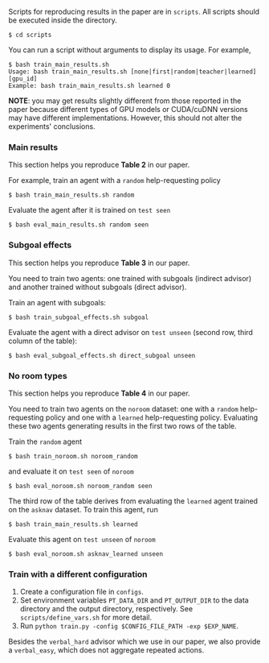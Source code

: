 
Scripts for reproducing results in the paper are in `scripts`. All scripts should be executed inside the directory. 

```
$ cd scripts
```

You can run a script without arguments to display its usage. For example,

```
$ bash train_main_results.sh
Usage: bash train_main_results.sh [none|first|random|teacher|learned] [gpu_id]
Example: bash train_main_results.sh learned 0
```

**NOTE**: you may get results slightly different from those reported in the paper because different types of GPU models or CUDA/cuDNN versions may have different implementations. However, this should not alter the experiments' conclusions.

### Main results

This section helps you reproduce **Table 2** in our paper. 

For example, train an agent with a `random` help-requesting policy

```
$ bash train_main_results.sh random
```

Evaluate the agent after it is trained on `test seen`
```
$ bash eval_main_results.sh random seen
```

### Subgoal effects

This section helps you reproduce **Table 3** in our paper. 

You need to train two agents: one trained with subgoals (indirect advisor) and another trained without subgoals (direct advisor). 

Train an agent with subgoals:
```
$ bash train_subgoal_effects.sh subgoal
```

Evaluate the agent with a direct advisor on `test unseen` (second row, third column of the table):
```
$ bash eval_subgoal_effects.sh direct_subgoal unseen
```

### No room types

This section helps you reproduce **Table 4** in our paper. 

You need to train two agents on the `noroom` dataset: one with a `random` help-requesting policy and one with a `learned` help-requesting policy. Evaluating these two agents generating results in the first two rows of the table. 

Train the `random` agent
```
$ bash train_noroom.sh noroom_random
```

and evaluate it on `test seen` of `noroom`

```
$ bash eval_noroom.sh noroom_random seen
```

The third row of the table derives from evaluating the `learned` agent trained on the `asknav` dataset. To train this agent, run
```
$ bash train_main_results.sh learned
```

Evaluate this agent on `test unseen` of `noroom`
```
$ bash eval_noroom.sh asknav_learned unseen
```

### Train with a different configuration

1. Create a configuration file in `configs`.
2. Set environment variables `PT_DATA_DIR` and `PT_OUTPUT_DIR` to the data directory and the output directory, respectively. See `scripts/define_vars.sh` for more detail. 
2. Run `python train.py -config $CONFIG_FILE_PATH -exp $EXP_NAME`.

Besides the `verbal_hard` advisor which we use in our paper, we also provide a `verbal_easy`, which does not aggregate repeated actions. 


